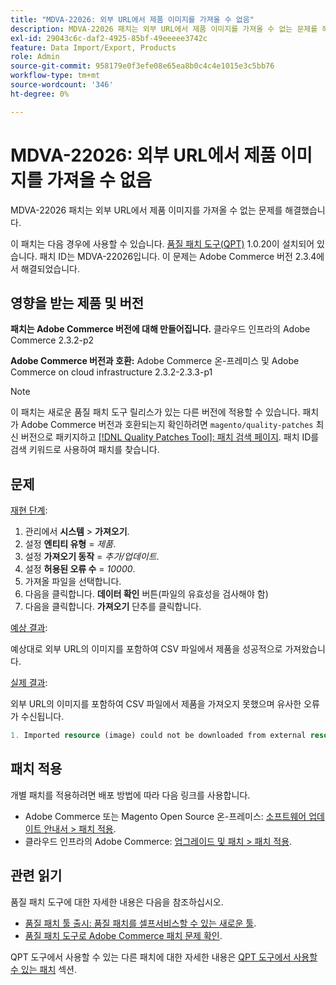 ```yaml
---
title: "MDVA-22026: 외부 URL에서 제품 이미지를 가져올 수 없음"
description: MDVA-22026 패치는 외부 URL에서 제품 이미지를 가져올 수 없는 문제를 해결했습니다.
exl-id: 29043c6c-daf2-4925-85bf-49eeeee3742c
feature: Data Import/Export, Products
role: Admin
source-git-commit: 958179e0f3efe08e65ea8b0c4c4e1015e3c5bb76
workflow-type: tm+mt
source-wordcount: '346'
ht-degree: 0%

---
```


# MDVA-22026: 외부 URL에서 제품 이미지를 가져올 수 없음

MDVA-22026 패치는 외부 URL에서 제품 이미지를 가져올 수 없는 문제를 해결했습니다.

이 패치는 다음 경우에 사용할 수 있습니다. [품질 패치 도구(QPT)](/help/announcements/adobe-commerce-announcements/magento-quality-patches-released-new-tool-to-self-serve-quality-patches.md) 1.0.20이 설치되어 있습니다. 패치 ID는 MDVA-22026입니다. 이 문제는 Adobe Commerce 버전 2.3.4에서 해결되었습니다.

## 영향을 받는 제품 및 버전

**패치는 Adobe Commerce 버전에 대해 만들어집니다.** 클라우드 인프라의 Adobe Commerce 2.3.2-p2

**Adobe Commerce 버전과 호환:** Adobe Commerce 온-프레미스 및 Adobe Commerce on cloud infrastructure 2.3.2-2.3.3-p1

>[!NOTE]
>
>이 패치는 새로운 품질 패치 도구 릴리스가 있는 다른 버전에 적용할 수 있습니다. 패치가 Adobe Commerce 버전과 호환되는지 확인하려면 `magento/quality-patches` 최신 버전으로 패키지하고 [[!DNL Quality Patches Tool]: 패치 검색 페이지](https://devdocs.magento.com/quality-patches/tool.html#patch-grid). 패치 ID를 검색 키워드로 사용하여 패치를 찾습니다.

## 문제

<u>재현 단계</u>:

1. 관리에서 **시스템** > **가져오기**.
1. 설정 **엔티티 유형** = *제품*.
1. 설정 **가져오기 동작** = *추가/업데이트*.
1. 설정 **허용된 오류 수** = *10000*.
1. 가져올 파일을 선택합니다.
1. 다음을 클릭합니다. **데이터 확인** 버튼(파일의 유효성을 검사해야 함)
1. 다음을 클릭합니다. **가져오기** 단추를 클릭합니다.

<u>예상 결과</u>:

예상대로 외부 URL의 이미지를 포함하여 CSV 파일에서 제품을 성공적으로 가져왔습니다.

<u>실제 결과</u>:

외부 URL의 이미지를 포함하여 CSV 파일에서 제품을 가져오지 못했으며 유사한 오류가 수신됩니다.

```php
1. Imported resource (image) could not be downloaded from external resource due to timeout or access permissions in row(s): 4, 5, 8, 9, 16, 18, 20, 21, 22, 23, 26, 27, 28, 52, 53, 55, 58, 63, 70, 71, 77, 78, 83, 84, 91
```

## 패치 적용

개별 패치를 적용하려면 배포 방법에 따라 다음 링크를 사용합니다.

* Adobe Commerce 또는 Magento Open Source 온-프레미스: [소프트웨어 업데이트 안내서 > 패치 적용](https://devdocs.magento.com/guides/v2.4/comp-mgr/patching.html).
* 클라우드 인프라의 Adobe Commerce: [업그레이드 및 패치 > 패치 적용](https://devdocs.magento.com/cloud/project/project-patch.html).

## 관련 읽기

품질 패치 도구에 대한 자세한 내용은 다음을 참조하십시오.

* [품질 패치 툴 출시: 품질 패치를 셀프서비스할 수 있는 새로운 툴](/help/announcements/adobe-commerce-announcements/magento-quality-patches-released-new-tool-to-self-serve-quality-patches.md).
* [품질 패치 도구로 Adobe Commerce 패치 문제 확인](/help/support-tools/patches-available-in-qpt-tool/check-patch-for-magento-issue-with-magento-quality-patches.md).

QPT 도구에서 사용할 수 있는 다른 패치에 대한 자세한 내용은 [QPT 도구에서 사용할 수 있는 패치](https://support.magento.com/hc/en-us/sections/360010506631-Patches-available-in-QPT-tool-) 섹션.
